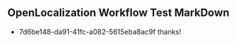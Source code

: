 ## OpenLocalization Workflow Test MarkDown
* 7d6be148-da91-41fc-a082-5615eba8ac9f thanks!

<!--HONumber=Jul16_HO4-->


